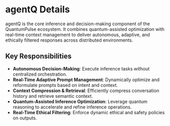 # agentQ Details

agentQ is the core inference and decision-making component of the QuantumPulse ecosystem. It combines quantum-assisted optimization with real-time context management to deliver autonomous, adaptive, and ethically filtered responses across distributed environments.

## Key Responsibilities

- **Autonomous Decision-Making**: Execute inference tasks without centralized orchestration.
- **Real-Time Adaptive Prompt Management**: Dynamically optimize and reformulate prompts based on intent and context.
- **Context Compression & Retrieval**: Efficiently compress conversation history and retrieve semantic context.
- **Quantum-Assisted Inference Optimization**: Leverage quantum reasoning to accelerate and refine inference operations.
- **Real-Time Ethical Filtering**: Enforce dynamic ethical and safety policies on outputs.
